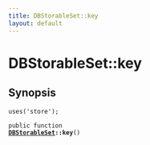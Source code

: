 ```yaml
---
title: DBStorableSet::key
layout: default
---
```


# DBStorableSet::key

## Synopsis

<code>uses('store');</code>

<code>public function <b><a href="DBStorableSet">DBStorableSet</a>::key</b>()</code>


